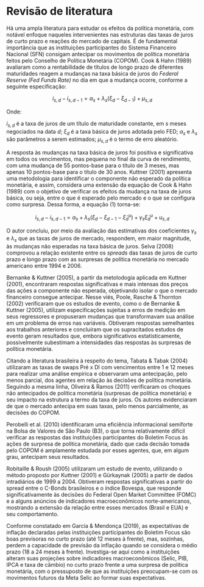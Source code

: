 # Revisão de literatura

Há uma ampla literatura para estudar os efeitos da política monetária, com notável enfoque naqueles intervenientes nas estruturas das taxas de juros de curto prazo e reações do mercado de capitais.  É de fundamental importância que as instituições participantes do Sistema Financeiro Nacional (SFN) consigam antecipar os movimentos de política monetária feitos pelo Conselho de Política Monetária (COPOM). Cook & Hahn (1989) avaliaram como a rentabilidade de títulos de longo prazo de diferentes maturidades reagem a mudanças na taxa básica de juros do *Federal Reserve (Fed Funds Rate)* no dia em que a mudança ocorre, conforme a seguinte especificação:

$$
i_{s,d}-i_{s,d-1}=\alpha_s+ \lambda_s(\xi_d-
\xi_{d-1})+\mu_{s,d}
$$

Onde:

$i_{s,d}$ é a taxa de juros de um título de maturidade constante, em $s$ meses negociados na data $d$;
$\xi_d$ é a taxa básica de juros adotada pelo FED;
$\alpha_s$ e $\lambda_s$ são parâmetros a serem estimados;
$\mu_{s,d}$ é o termo de erro aleatório.

A resposta às mudanças na taxa básica de juros foi positiva e significativa em todos os vencimentos, mas pequena no final da curva de rendimento, com uma mudança de 55 pontos-base para o título de 3 meses, mas apenas 10 pontos-base para o título de 30 anos. Kuttner (2001) apresenta uma metodologia para identificar o componente não esperado da política monetária, e assim, considera uma extensão da equação de Cook & Hahn (1989) com o objetivo de verificar os efeitos da mudança na taxa de juros básica, ou seja, entre o que é esperado pelo mercado e o que se configura como surpresa. Dessa forma, a equação (1) torna-se:

$$
i_{s, d}-i_{s, d-1}=\alpha_{s}+\lambda_{s}(\xi_{d}-\xi_{d-1}-\tilde{\xi}_{d}^{u})+\gamma_{s} \tilde{\xi}_{d}^{u}+u_{s, d}
$$

O autor concluiu, por meio da avaliação das estimativas dos coeficientes $\gamma_{s}$ e $\lambda_s$ que as taxas de juros de mercado, respondem, em maior magnitude, às mudanças não esperadas na taxa básica de juros. Selva (2008) comprovou a relação existente entre os *spreads* das taxas de juros de curto prazo e longo prazo com as surpresas de política monetária no mercado americano entre 1994 e 2006.

Bernanke & Kuttner (2005), a partir da metolodogia aplicada em Kuttner (2001), encontraram respostas significativas e mais intensas dos preços das ações a componente não esperada, objetivando isolar o que o mercado financeiro consegue antecipar. Nesse viés, Poole, Rasche & Thornton (2002) verificaram que os estudos de evento, como o de Bernanke & Kuttner (2005), utilizam especificações sujeitas a erros de medição em seus regressores e propuseram mudanças que transformavam sua análise em um problema de erros nas variáveis. Obtiveram respostas semelhantes aos trabalhos anteriores e concluíram que os supracitados estudos de evento geram resultados que, embora significativos estatísticamente, possivelmente subestimam a intensidades das respostas às surpresas de política monetária.

Citando a literatura brasileira à respeito do tema, Tabata & Tabak (2004) utilizaram as taxas de swaps Pré x DI com vencimentos entre 1 e 12 meses para realizar uma análise empírica e observaram uma antecipação, pelo menos parcial, dos agentes em relação às decisões de política monetária. Seguindo a mesma linha, Oliveira & Ramos (2011) verificaram os choques não antecipados de política monetária (surpresas de política monetária) e seu impacto na estrutura a termo da taxa de juros. Os autores evidenciaram de que o mercado antecipa em suas taxas, pelo menos parcialmente, as decisões do COPOM. 

Perobelli et al. (2010) identificaram uma eficiência informacional semiforte na Bolsa de Valores de São Paulo (B3), o que torna relativamente difícil verificar as respostas das instituições participantes do Boletim Focus às ações de surpresa de política monetária, dado que cada decisão tomada pelo COPOM é amplamente estudada por esses agentes, que, em algum grau, antecipam seus resultados.

Robitaille & Roush (2005) utilizaram um estudo de evento, utilizando o método proposto por Kuttner (2001) e Gürkaynak (2005) a partir de dados intradiários de 1999 a 2004. Obtiveram respostas significativas a partir do spread entre o C-Bonds brasileiros e o índice Bovespa, que responde significativamente às decisões do Federal Open Market Committee (FOMC) e a alguns anúncios de indicadores macroeconômicos norte-americanos, mostrando a extensão da relação entre esses mercados (Brasil e EUA) e seu comportamento. 

Conforme constatado em Garcia & Mendonça (2019), as expectativas de inflação declaradas pelas instituições participantes do Boletim Focus são boas previsoras no curto prazo (até 12 meses à frente), mas, sozinhas, perdem a capacidade de previsão da inflação quando se considera o médio prazo (18 a 24 meses à frente). Investiga-se aqui como a instituições alteram suas projeções sobre indicadores macroeconômicos (Selic, PIB, IPCA e taxa de câmbio) no curto prazo frente a uma surpresa de política monetária, com o pressuposto de que as instituições preocupam-se com os movimentos futuros da Meta Selic ao formar suas expectativas.